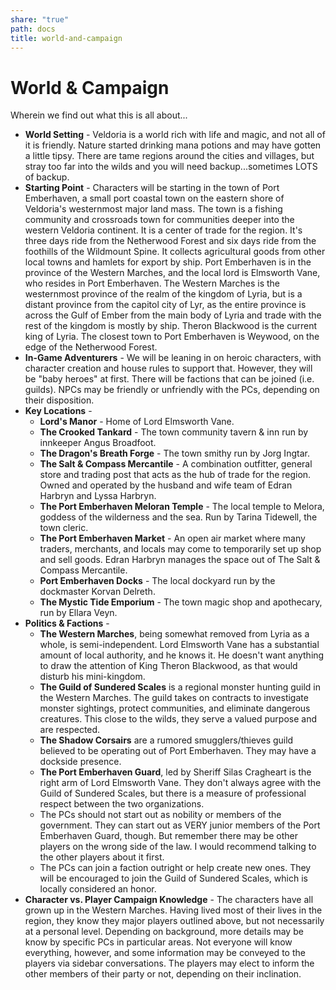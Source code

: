 ```yaml
---
share: "true"
path: docs
title: world-and-campaign
---
```

# **World & Campaign**

Wherein we find out what this is all about...

- **World Setting** - Veldoria is a world rich with life and magic, and not all of it is friendly. Nature started drinking mana potions and may have gotten a little tipsy. There are tame regions around the cities and villages, but stray too far into the wilds and you will need backup...sometimes LOTS of backup.
- **Starting Point** - Characters will be starting in the town of Port Emberhaven, a small port coastal town on the eastern shore of Veldoria's westernmost major land mass. The town is a fishing community and crossroads town for communities deeper into the western Veldoria continent. It is a center of trade for the region. It's three days ride from the Netherwood Forest and six days ride from the foothills of the Wildmount Spine. It collects agricultural goods from other local towns and hamlets for export by ship. Port Emberhaven is in the province of the Western Marches, and the local lord is Elmsworth Vane, who resides in Port Emberhaven. The Western Marches is the westernmost province of the realm of the kingdom of Lyria, but is a distant province from the capitol city of Lyr, as the entire province is across the Gulf of Ember from the main body of Lyria and trade with the rest of the kingdom is mostly by ship. Theron Blackwood is the current king of Lyria. The closest town to Port Emberhaven is Weywood, on the edge of the Netherwood Forest.
- **In-Game Adventurers** - We will be leaning in on heroic characters, with character creation and house rules to support that. However, they will be "baby heroes" at first. There will be factions that can be joined (i.e. guilds). NPCs may be friendly or unfriendly with the PCs, depending on their disposition.
- **Key Locations** - 
	- **Lord's Manor** - Home of Lord Elmsworth Vane.
	- **The Crooked Tankard** - The town community tavern & inn run by innkeeper Angus Broadfoot.
	- **The Dragon's Breath Forge** - The town smithy run by Jorg Ingtar.
	- **The Salt & Compass Mercantile** - A combination outfitter, general store and trading post that acts as the hub of trade for the region. Owned and operated by the husband and wife team of Edran Harbryn and Lyssa Harbryn.
	- **The Port Emberhaven Meloran Temple** - The local temple to Melora, goddess of the wilderness and the sea. Run by Tarina Tidewell, the town cleric.
	- **The Port Emberhaven Market** - An open air market where many traders, merchants, and locals may come to temporarily set up shop and sell goods. Edran Harbryn manages the space out of The Salt & Compass Mercantile.
	- **Port Emberhaven Docks** - The local dockyard run by the dockmaster Korvan Delreth.
	- **The Mystic Tide Emporium** - The town magic shop and apothecary, run by Ellara Veyn.
- **Politics & Factions** - 
	- **The Western Marches**, being somewhat removed from Lyria as a whole, is semi-independent. Lord Elmsworth Vane has a substantial amount of local authority, and he knows it. He doesn't want anything to draw the attention of King Theron Blackwood, as that would disturb his mini-kingdom.
	- **The Guild of Sundered Scales** is a regional monster hunting guild in the Western Marches. The guild takes on contracts to investigate monster sightings, protect communities, and eliminate dangerous creatures. This close to the wilds, they serve a valued purpose and are respected.
	- **The Shadow Corsairs** are a rumored smugglers/thieves guild believed to be operating out of Port Emberhaven. They may have a dockside presence.
	- **The Port Emberhaven Guard**, led by Sheriff Silas Cragheart is the right arm of Lord Elmsworth Vane. They don't always agree with the Guild of Sundered Scales, but there is a measure of professional respect between the two organizations.
	- The PCs should not start out as nobility or members of the government. They can start out as VERY junior members of the Port Emberhaven Guard, though. But remember there may be other players on the wrong side of the law. I would recommend talking to the other players about it first.
	- The PCs can join a faction outright or help create new ones. They will be encouraged to join the Guild of Sundered Scales, which is locally considered an honor. 
- **Character vs. Player Campaign Knowledge** - The characters have all grown up in the Western Marches. Having lived most of their lives in the region, they know they major players outlined above, but not necessarily at a personal level. Depending on background, more details may be know by specific PCs in particular areas. Not everyone will know everything, however, and some information may be conveyed to the players via sidebar conversations. The players may elect to inform the other members of their party or not, depending on their inclination.